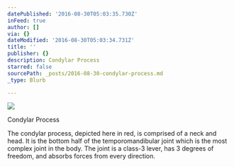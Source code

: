 ```yaml
---
datePublished: '2016-08-30T05:03:35.730Z'
inFeed: true
author: []
via: {}
dateModified: '2016-08-30T05:03:34.731Z'
title: ''
publisher: {}
description: Condylar Process
starred: false
sourcePath: _posts/2016-08-30-condylar-process.md
_type: Blurb

---
```

![](https://the-grid-user-content.s3-us-west-2.amazonaws.com/beb40d2f-f067-4c72-a143-bcad5e0aade3.png)

Condylar Process

The condylar process, depicted here in red, is comprised of a neck and head. It is the bottom half of the temporomandibular joint which is the most complex joint in the body. The joint is a class-3 lever, has 3 degrees of freedom, and absorbs forces from every direction.